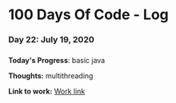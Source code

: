 # 100 Days Of Code - Log

### Day 22: July 19, 2020
##### 

**Today's Progress**: basic java

**Thoughts:** multithreading

**Link to work:** [Work link](https://github.com/pppatil7/100-days-of-code/commit/cbb7dcbebc3d15faff329d85c19e9c82ac4f8d3c)

